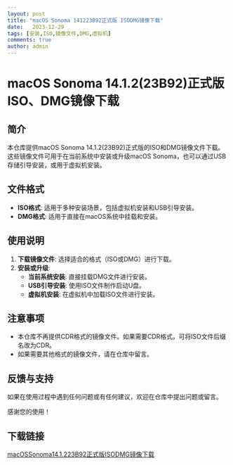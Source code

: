 ```yaml
---
layout: post
title: "macOS Sonoma 141223B92正式版 ISODMG镜像下载"
date:   2023-12-29
tags: [安装,ISO,镜像文件,DMG,虚拟机]
comments: true
author: admin
---
```

# macOS Sonoma 14.1.2(23B92)正式版 ISO、DMG镜像下载

## 简介
本仓库提供macOS Sonoma 14.1.2(23B92)正式版的ISO和DMG镜像文件下载。这些镜像文件可用于在当前系统中安装或升级macOS Sonoma，也可以通过USB存储引导安装，或用于虚拟机安装。

## 文件格式
- **ISO格式**: 适用于多种安装场景，包括虚拟机安装和USB引导安装。
- **DMG格式**: 适用于直接在macOS系统中挂载和安装。

## 使用说明
1. **下载镜像文件**: 选择适合的格式（ISO或DMG）进行下载。
2. **安装或升级**:
   - **当前系统安装**: 直接挂载DMG文件进行安装。
   - **USB引导安装**: 使用ISO文件制作启动U盘。
   - **虚拟机安装**: 在虚拟机中加载ISO文件进行安装。

## 注意事项
- 本仓库不再提供CDR格式的镜像文件。如果需要CDR格式，可将ISO文件后缀名改为CDR。
- 如果需要其他格式的镜像文件，请在仓库中留言。

## 反馈与支持
如果在使用过程中遇到任何问题或有任何建议，欢迎在仓库中提出问题或留言。

感谢您的使用！

## 下载链接

[macOSSonoma14.1.223B92正式版ISODMG镜像下载](https://pan.quark.cn/s/6f19f3b3c3ef)